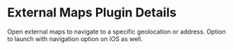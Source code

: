 # External Maps Plugin Details

Open external maps to navigate to a specific geolocation or address. Option to launch with navigation option on iOS as well.